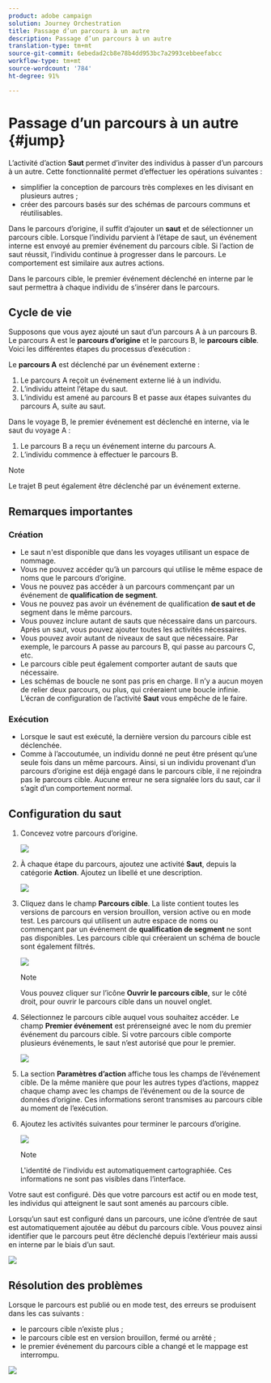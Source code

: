 ```yaml
---
product: adobe campaign
solution: Journey Orchestration
title: Passage d’un parcours à un autre
description: Passage d’un parcours à un autre
translation-type: tm+mt
source-git-commit: 6ebedad2cb8e78b4dd953bc7a2993cebbeefabcc
workflow-type: tm+mt
source-wordcount: '784'
ht-degree: 91%

---
```



# Passage d’un parcours à un autre {#jump}

L’activité d’action **Saut** permet d’inviter des individus à passer d’un parcours à un autre. Cette fonctionnalité permet d’effectuer les opérations suivantes :

* simplifier la conception de parcours très complexes en les divisant en plusieurs autres ;
* créer des parcours basés sur des schémas de parcours communs et réutilisables.

Dans le parcours d’origine, il suffit d’ajouter un **saut** et de sélectionner un parcours cible. Lorsque l’individu parvient à l’étape de saut, un événement interne est envoyé au premier événement du parcours cible. Si l’action de saut réussit, l’individu continue à progresser dans le parcours. Le comportement est similaire aux autres actions.

Dans le parcours cible, le premier événement déclenché en interne par le saut permettra à chaque individu de s’insérer dans le parcours.

## Cycle de vie

Supposons que vous ayez ajouté un saut d’un parcours A à un parcours B. Le parcours A est le **parcours d’origine** et le parcours B, le **parcours cible**.
Voici les différentes étapes du processus d’exécution :

Le **parcours A** est déclenché par un événement externe :

1. Le parcours A reçoit un événement externe lié à un individu.
1. L’individu atteint l’étape du saut.
1. L’individu est amené au parcours B et passe aux étapes suivantes du parcours A, suite au saut.

Dans le voyage B, le premier événement est déclenché en interne, via le saut du voyage A :

1. Le parcours B a reçu un événement interne du parcours A.
1. L’individu commence à effectuer le parcours B.

>[!NOTE]
>
>Le trajet B peut également être déclenché par un événement externe.

## Remarques importantes               

### Création

* Le saut n&#39;est disponible que dans les voyages utilisant un espace de nommage.
* Vous ne pouvez accéder qu’à un parcours qui utilise le même espace de noms que le parcours d’origine.
* Vous ne pouvez pas accéder à un parcours commençant par un événement de **qualification de segment**.
* Vous ne pouvez pas avoir un événement de qualification **de saut et de** segment dans le même parcours.
* Vous pouvez inclure autant de sauts que nécessaire dans un parcours. Après un saut, vous pouvez ajouter toutes les activités nécessaires.
* Vous pouvez avoir autant de niveaux de saut que nécessaire. Par exemple, le parcours A passe au parcours B, qui passe au parcours C, etc.
* Le parcours cible peut également comporter autant de sauts que nécessaire.
* Les schémas de boucle ne sont pas pris en charge. Il n’y a aucun moyen de relier deux parcours, ou plus, qui créeraient une boucle infinie. L’écran de configuration de l’activité **Saut** vous empêche de le faire.

### Exécution

* Lorsque le saut est exécuté, la dernière version du parcours cible est déclenchée.
* Comme à l’accoutumée, un individu donné ne peut être présent qu’une seule fois dans un même parcours. Ainsi, si un individu provenant d’un parcours d’origine est déjà engagé dans le parcours cible, il ne rejoindra pas le parcours cible. Aucune erreur ne sera signalée lors du saut, car il s’agit d’un comportement normal.

## Configuration du saut

1. Concevez votre parcours d’origine.

   ![](../assets/jump1.png)

1. À chaque étape du parcours, ajoutez une activité **Saut**, depuis la catégorie **Action**. Ajoutez un libellé et une description.

   ![](../assets/jump2.png)

1. Cliquez dans le champ **Parcours cible**.
La liste contient toutes les versions de parcours en version brouillon, version active ou en mode test. Les parcours qui utilisent un autre espace de noms ou commençant par un événement de **qualification de segment** ne sont pas disponibles. Les parcours cible qui créeraient un schéma de boucle sont également filtrés.

   ![](../assets/jump3.png)

   >[!NOTE]
   >
   >Vous pouvez cliquer sur l’icône **Ouvrir le parcours cible**, sur le côté droit, pour ouvrir le parcours cible dans un nouvel onglet.

1. Sélectionnez le parcours cible auquel vous souhaitez accéder.
Le champ **Premier événement** est prérenseigné avec le nom du premier événement du parcours cible. Si votre parcours cible comporte plusieurs événements, le saut n’est autorisé que pour le premier.

   ![](../assets/jump4.png)

1. La section **Paramètres d’action** affiche tous les champs de l’événement cible. De la même manière que pour les autres types d’actions, mappez chaque champ avec les champs de l’événement ou de la source de données d’origine. Ces informations seront transmises au parcours cible au moment de l’exécution.
1. Ajoutez les activités suivantes pour terminer le parcours d’origine.

   ![](../assets/jump5.png)


   >[!NOTE]
   >
   >L&#39;identité de l&#39;individu est automatiquement cartographiée. Ces informations ne sont pas visibles dans l’interface.

Votre saut est configuré. Dès que votre parcours est actif ou en mode test, les individus qui atteignent le saut sont amenés au parcours cible.

Lorsqu’un saut est configuré dans un parcours, une icône d’entrée de saut est automatiquement ajoutée au début du parcours cible. Vous pouvez ainsi identifier que le parcours peut être déclenché depuis l’extérieur mais aussi en interne par le biais d’un saut.

![](../assets/jump7.png)

## Résolution des problèmes

Lorsque le parcours est publié ou en mode test, des erreurs se produisent dans les cas suivants :
* le parcours cible n’existe plus ;
* le parcours cible est en version brouillon, fermé ou arrêté ;
* le premier événement du parcours cible a changé et le mappage est interrompu.

![](../assets/jump6.png)
